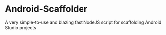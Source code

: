 # Android-Scaffolder
A very simple-to-use and blazing fast NodeJS script for scaffolding Android Studio projects

